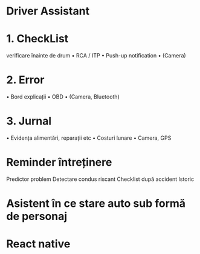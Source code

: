 # Driver Assistant
# 1.	CheckList
verificare înainte de drum
•	RCA / ITP
•	Push-up notification
•	(Camera)

# 2.	Error
•	Bord explicații
•	OBD
•	(Camera, Bluetooth)

# 3.	Jurnal
•	Evidența alimentări, reparații etc
•	Costuri lunare
•	Camera, GPS


# Reminder întreținere
Predictor problem
Detectare condus riscant
Checklist după accident
Istoric

# Asistent în ce stare auto sub formă de personaj

# React native
